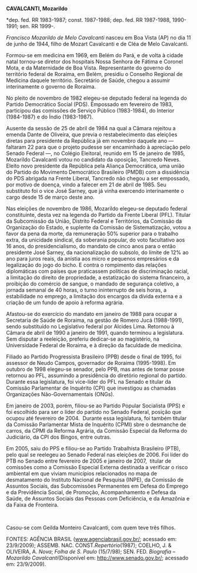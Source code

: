 **CAVALCANTI, Mozarildo**

\*dep. fed. RR 1983-1987; const. 1987-1988; dep. fed. RR 1987-1988,
1990-1991; sen. RR 1999-.

*Francisco Mozarildo de Melo Cavalcanti* nasceu em Boa Vista (AP) no dia
11 de junho de 1944, filho de Mozart Cavalcanti e de Cléa de Melo
Cavalcanti.

Formou-se em medicina em 1969, em Belém do Pará, e de volta à cidade
natal tornou-se diretor dos hospitais Nossa Senhora de Fátima e Coronel
Mota, e da Maternidade de Boa Vista. Representante do governo do
território federal de Roraima, em Belém, presidiu o Conselho Regional de
Medicina daquele território. Secretário de Saúde, chegou a assumir
interinamente o governo de Roraima.

No pleito de novembro de 1982 elegeu-se deputado federal na legenda do
Partido Democrático Social (PDS). Empossado em fevereiro de 1983,
participou das comissões de Serviço Público (1983-1984), do Interior
(1984-1987) e do Índio (1983-1987).

Ausente da sessão de 25 de abril de 1984 na qual a Câmara rejeitou a
emenda Dante de Oliveira, que previa o restabelecimento das eleições
diretas para presidente da República já em novembro daquele ano —
faltaram 22 para que o projeto pudesse ser encaminhado à apreciação pelo
Senado Federal —, no Colégio Eleitoral, reunido em 15 de janeiro de
1985, Mozarildo Cavalcanti votou no candidato da oposição, Tancredo
Neves. Eleito novo presidente da República pela Aliança Democrática, uma
união do Partido do Movimento Democrático Brasileiro (PMDB) com a
dissidência do PDS abrigada na Frente Liberal, Tancredo não chegou a ser
empossado, por motivo de doença, vindo a falecer em 21 de abril de 1985.
Seu substituto foi o vice José Sarney, que já vinha exercendo
interinamente o cargo desde 15 de março deste ano.

Nas eleições de novembro de 1986, Mozarildo elegeu-se deputado federal
constituinte, desta vez na legenda do Partido da Frente Liberal (PFL).
Titular da Subcomissão da União, Distrito Federal e Territórios, da
Comissão da Organização do Estado, e suplente da Comissão de
Sistematização, votou a favor da pena da morte, da remuneração 50%
superior para o trabalho extra, da unicidade sindical, da soberania
popular, do voto facultativo aos 16 anos, do presidencialismo, do
mandato de cinco anos para o então presidente José Sarney, da
nacionalização do subsolo, do limite de 12% ao ano para juros reais, da
anistia aos micro e pequenos empresários e da legalização do jogo do
bicho. E contra o rompimento das relações diplomáticas com países que
praticassem políticas de discriminação racial, a limitação do direito de
propriedade, a estatização do sistema financeiro, a proibição do
comércio de sangue, o mandado de segurança coletivo, a jornada semanal
de 40 horas, o turno ininterrupto de seis horas, a estabilidade no
emprego, a limitação dos encargos da dívida externa e a criação de um
fundo de apoio à reforma agrária.

Afastou-se do exercício do mandato em janeiro de 1988 para ocupar a
Secretaria de Saúde de Roraima, na gestão de Romero Jucá (1988-1991),
sendo substituído no Legislativo federal por Alcides Lima. Retornou à
Câmara de abril de 1990 a janeiro de 1991, quando terminou a
legislatura. Sem disputar a reeleição, preferiu dedicar-se ao
magistério, na Universidade Federal de Roraima, e à direção da faculdade
de medicina.

Filiado ao Partido Progressista Brasileiro (PPB) desde o final de 1995,
foi assessor de Neudo Campos, governador de Roraima (1995-1998). Em
outubro de 1998 elegeu-se senador, pelo PPB, mas antes de tomar posse
retornou ao PFL, assumindo a presidência do diretório regional do
partido. Durante essa legislatura, foi vice-líder do PFL na Senado e
titular da Comissão Parlamentar de Inquérito (CPI) que investigou as
chamadas Organizações Não-Governamentais (ONGs).  

Em janeiro de 2003, porém, filiou-se ao Partido Popular Socialista (PPS)
e foi escolhido para ser o líder do partido no Senado Federal, posição
que ocupou até fevereiro de 2004.  Durante essa legislatura, foi também
titular da Comissão Parlamentar Mista de Inquérito (CPMI) sbre o
desmanche de carros, da CPMI da Reforma Agrária, da Comissão Especial da
Reforma do Judiciário, da CPI dos Bingos, entre outras. 

Em 2005, saiu do PPS e filiou-se ao Partido Trabalhista Brasileiro
(PTB), pelo qual se reelegeu ao Senado Federal nas eleições de 2006. Foi
líder do PTB no Senado entre fevereiro de 2005 e janeiro de 2007,
 titular de comissões como a Comissão Especial Externa destinada a
verificar o risco ambiental em que viviam municípios relacionados no
mapa de desmatamento do Instituto Nacional de Pesquisa (INPE), da
Comissão de Assuntos Sociais, das Subcomissões Permanentes em Defesa do
Emprego e da Previdência Social, de Promoção, Acompanhamento e Defesa da
Saúde, de Assuntos Sociais das Pessoas com Deficiência, e da Amazônia e
da Faixa de Fronteira.

 

Casou-se com Geilda Monteiro Cavalcanti, com quem teve três filhos.

FONTES: AGÊNCIA BRASIL (www.agenciabrasil.gov.br/; acessado em:
23/9/2009); ASSEMB. NAC. CONST.*Repertório*(1987); COELHO, J. &
OLIVEIRA, A. *Nova*; *Folha de S. Paulo* (15/7/98); SEN. FED. *Biografia
– Mozarildo Cavalcanti*(Disponível em: http://www.senado.gov.br/;
acessado em: 23/9/2009).

 
